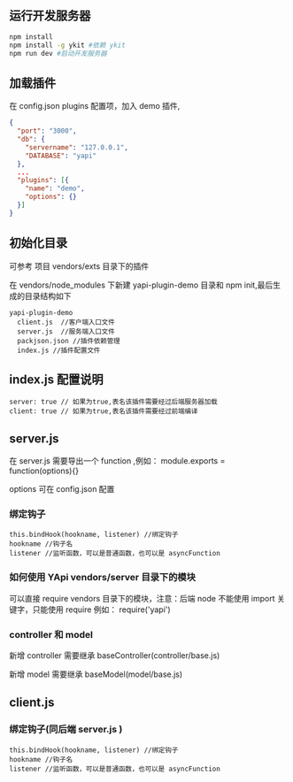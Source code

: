 ## 运行开发服务器

```bash
npm install
npm install -g ykit #依赖 ykit
npm run dev #启动开发服务器
```

## 加载插件

在 config.json plugins 配置项，加入 demo 插件,

```json
{
  "port": "3000",
  "db": {
    "servername": "127.0.0.1",
    "DATABASE": "yapi"
  },
  ...
  "plugins": [{
    "name": "demo",
    "options": {}
  }]
}
```

## 初始化目录

可参考 项目 vendors/exts 目录下的插件

在 vendors/node_modules 下新建 yapi-plugin-demo 目录和 npm init,最后生成的目录结构如下

```
yapi-plugin-demo
  client.js  //客户端入口文件
  server.js  //服务端入口文件
  packjson.json //插件依赖管理
  index.js //插件配置文件
```

## index.js 配置说明

```
server: true // 如果为true,表名该插件需要经过后端服务器加载
client: true // 如果为true,表名该插件需要经过前端编译
```

## server.js

在 server.js 需要导出一个 function ,例如： module.exports = function(options){}

options 可在 config.json 配置

### 绑定钩子

```
this.bindHook(hookname, listener) //绑定钩子
hookname //钩子名
listener //监听函数，可以是普通函数，也可以是 asyncFunction
```

### 如何使用 YApi vendors/server 目录下的模块

可以直接 require vendors 目录下的模块，注意：后端 node 不能使用 import 关键字，只能使用 require
例如： require('yapi')

### controller 和 model

新增 controller 需要继承 baseController(controller/base.js)

新增 model 需要继承 baseModel(model/base.js)

## client.js

### 绑定钩子(同后端 server.js )

```
this.bindHook(hookname, listener) //绑定钩子
hookname //钩子名
listener //监听函数，可以是普通函数，也可以是 asyncFunction
```
